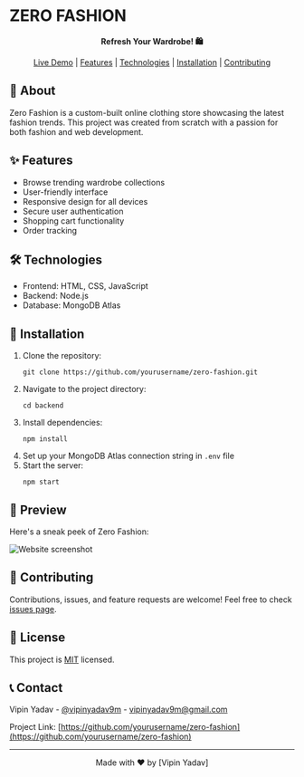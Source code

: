 # ZERO FASHION

<div align="center">

**Refresh Your Wardrobe! 🛍️**

[Live Demo](#) | [Features](#features) | [Technologies](#technologies) | [Installation](#installation) | [Contributing](#contributing)

</div>

## 📌 About

Zero Fashion is a custom-built online clothing store showcasing the latest fashion trends. This project was created from scratch with a passion for both fashion and web development.

## ✨ Features

- Browse trending wardrobe collections
- User-friendly interface
- Responsive design for all devices
- Secure user authentication
- Shopping cart functionality
- Order tracking

## 🛠️ Technologies

- Frontend: HTML, CSS, JavaScript
- Backend: Node.js
- Database: MongoDB Atlas

## 🚀 Installation

1. Clone the repository:
   ```
   git clone https://github.com/yourusername/zero-fashion.git
   ```
2. Navigate to the project directory:
   ```
   cd backend
   ```
3. Install dependencies:
   ```
   npm install
   ```
4. Set up your MongoDB Atlas connection string in `.env` file
5. Start the server:
   ```
   npm start
   ```

## 👀 Preview

Here's a sneak peek of Zero Fashion:

![Website screenshot](https://via.placeholder.com/800x400)

## 🤝 Contributing

Contributions, issues, and feature requests are welcome! Feel free to check [issues page](#).

## 📝 License

This project is [MIT](https://choosealicense.com/licenses/mit/) licensed.

## 📞 Contact

Vipin Yadav - [@vipinyadav9m](https://twitter.com/vipinyadav9m) - vipinyadav9m@gmail.com

Project Link: [https://github.com/yourusername/zero-fashion](https://github.com/yourusername/zero-fashion)

---

<div align="center">
  Made with ❤️ by [Vipin Yadav]
</div>
